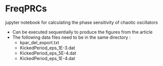 # FreqPRCs
jupyter notebook for calculating the phase sensitivity of chaotic oscillators

- Can be executed sequentially to produce the figures from the article
- The following data files need to be in the same directory :
  - kpar_del_export.txt
  - KickedPeriod_eps_1E-3.dat
  - KickedPeriod_eps_5E-4.dat
  - KickedPeriod_eps_1E-4.dat
